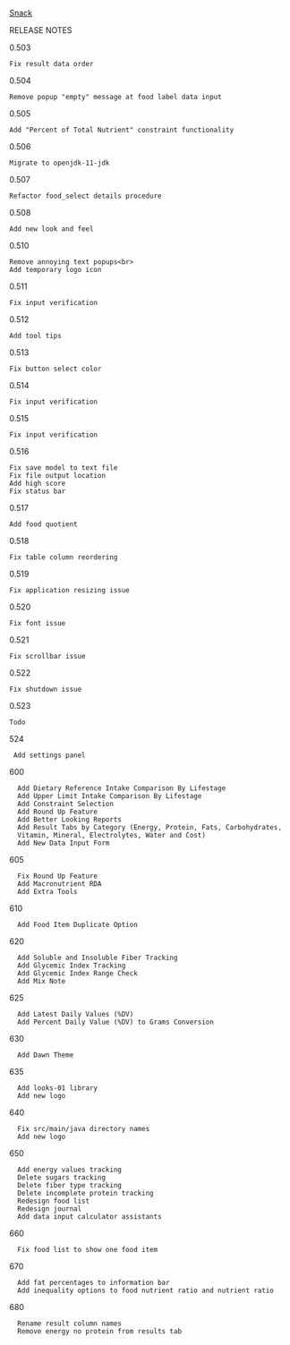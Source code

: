 [Snack](https://xjrga.github.io/snack "Snack: Learning Software for Nutrition")

RELEASE NOTES

0.503

    Fix result data order

0.504

    Remove popup "empty" message at food label data input

0.505

    Add "Percent of Total Nutrient" constraint functionality

0.506

    Migrate to openjdk-11-jdk

0.507

    Refactor food_select details procedure

0.508

    Add new look and feel

0.510

    Remove annoying text popups<br>
    Add temporary logo icon

0.511

    Fix input verification

0.512

    Add tool tips

0.513

    Fix button select color

0.514

    Fix input verification

0.515

    Fix input verification

0.516

    Fix save model to text file
    Fix file output location
    Add high score
    Fix status bar

0.517

    Add food quotient

0.518

    Fix table column reordering

0.519

    Fix application resizing issue
    
0.520

    Fix font issue

0.521

    Fix scrollbar issue

0.522

    Fix shutdown issue
    
0.523

    Todo
   
524

     Add settings panel

600  

      Add Dietary Reference Intake Comparison By Lifestage
      Add Upper Limit Intake Comparison By Lifestage
      Add Constraint Selection
      Add Round Up Feature
      Add Better Looking Reports
      Add Result Tabs by Category (Energy, Protein, Fats, Carbohydrates, 
      Vitamin, Mineral, Electrolytes, Water and Cost)
      Add New Data Input Form
     
605  
        
      Fix Round Up Feature
      Add Macronutrient RDA
      Add Extra Tools

610

      Add Food Item Duplicate Option

620

      Add Soluble and Insoluble Fiber Tracking
      Add Glycemic Index Tracking
      Add Glycemic Index Range Check     
      Add Mix Note

625

      Add Latest Daily Values (%DV)
      Add Percent Daily Value (%DV) to Grams Conversion

630

      Add Dawn Theme

635

      Add looks-01 library
      Add new logo      

640

      Fix src/main/java directory names
      Add new logo
      
650

      Add energy values tracking
      Delete sugars tracking
      Delete fiber type tracking
      Delete incomplete protein tracking
      Redesign food list
      Redesign journal
      Add data input calculator assistants

660

      Fix food list to show one food item

670

      Add fat percentages to information bar
      Add inequality options to food nutrient ratio and nutrient ratio

680

      Rename result column names
      Remove energy no protein from results tab      